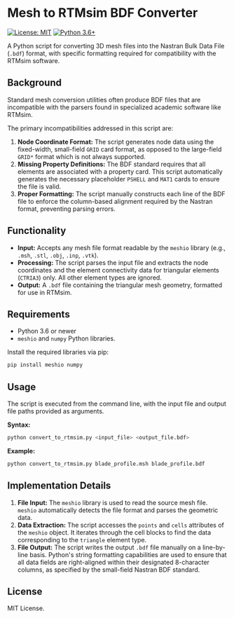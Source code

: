 # Mesh to RTMsim BDF Converter

[![License: MIT](https://img.shields.io/badge/License-MIT-yellow.svg)](https://opensource.org/licenses/MIT)
[![Python 3.6+](https://img.shields.io/badge/python-3.6+-blue.svg)](https://www.python.org/downloads/release/python-360/)

A Python script for converting 3D mesh files into the Nastran Bulk Data File (`.bdf`) format, with specific formatting required for compatibility with the RTMsim software.

## Background

Standard mesh conversion utilities often produce BDF files that are incompatible with the parsers found in specialized academic software like RTMsim. 

The primary incompatibilities addressed in this script are:
1.  **Node Coordinate Format:** The script generates node data using the fixed-width, small-field `GRID` card format, as opposed to the large-field `GRID*` format which is not always supported.
2.  **Missing Property Definitions:** The BDF standard requires that all elements are associated with a property card. This script automatically generates the necessary placeholder `PSHELL` and `MAT1` cards to ensure the file is valid.
3.  **Proper Formatting:** The script manually constructs each line of the BDF file to enforce the column-based alignment required by the Nastran format, preventing parsing errors.

## Functionality

-   **Input:** Accepts any mesh file format readable by the `meshio` library (e.g., `.msh`, `.stl`, `.obj`, `.inp`, `.vtk`).
-   **Processing:** The script parses the input file and extracts the node coordinates and the element connectivity data for triangular elements (`CTRIA3`) only. All other element types are ignored.
-   **Output:** A `.bdf` file containing the triangular mesh geometry, formatted for use in RTMsim.

## Requirements

-   Python 3.6 or newer
-   `meshio` and `numpy` Python libraries.

Install the required libraries via pip:
```bash
pip install meshio numpy
```

## Usage

The script is executed from the command line, with the input file and output file paths provided as arguments.

**Syntax:**
```bash
python convert_to_rtmsim.py <input_file> <output_file.bdf>
```

**Example:**
```bash
python convert_to_rtmsim.py blade_profile.msh blade_profile.bdf
```

## Implementation Details

1.  **File Input:** The `meshio` library is used to read the source mesh file. `meshio` automatically detects the file format and parses the geometric data.
2.  **Data Extraction:** The script accesses the `points` and `cells` attributes of the `meshio` object. It iterates through the cell blocks to find the data corresponding to the `triangle` element type.
3.  **File Output:** The script writes the output `.bdf` file manually on a line-by-line basis. Python's string formatting capabilities are used to ensure that all data fields are right-aligned within their designated 8-character columns, as specified by the small-field Nastran BDF standard.

## License

MIT License.
